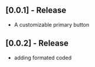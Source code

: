 ## [0.0.1] - Release

* A customizable primary button 

## [0.0.2] - Release

* adding formated coded

